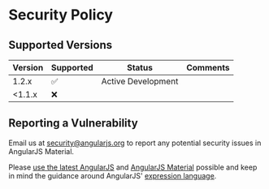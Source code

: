 # Security Policy

## Supported Versions

| Version     | Supported          | Status                | Comments                             |
| ----------- | ------------------ | --------------------- | ------------------------------------ |
| 1.2.x       | :white_check_mark: | Active Development    |                                      |
| <1.1.x      | :x:                |                       |                                      |

## Reporting a Vulnerability

Email us at [security@angularjs.org](mailto:security@angularjs.org) to report any potential security
issues in AngularJS Material.

Please [use the latest AngularJS](https://docs.angularjs.org/guide/security#use-the-latest-angularjs-possible) and
[AngularJS Material](https://github.com/angular/material/releases) possible and keep in mind the guidance around AngularJS'
[expression language](https://docs.angularjs.org/guide/security#angularjs-templates-and-expressions).
